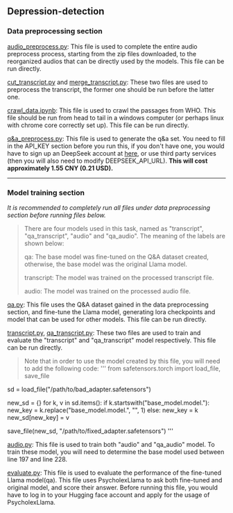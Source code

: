 ## Depression-detection
### Data preprocessing section

[audio_preprocess.py](https://github.com/myxp-lyp/Depression-detection/tree/main/Data%20preprocess/): This file is used to complete the entire audio preprocess process, starting from the zip files downloaded, to the reorganized audios that can be directly used by the models. This file can be run directly.

[cut_transcript.py](https://github.com/myxp-lyp/Depression-detection/tree/main/Data%20preprocess/cut_transcript.py) and [merge_transcript.py](https://github.com/myxp-lyp/Depression-detection/tree/main/Data%20preprocess/merge_transcript.py): These two files are used to preprocess the transcript, the former one should be run before the latter one. 

[crawl_data.ipynb](https://github.com/myxp-lyp/Depression-detection/tree/main/Data%20preprocess/crawl_data.ipynb): This file is used to crawl the passages from WHO. This file should be run from head to tail in a windows computer (or perhaps linux with chrome core correctly set up). This file can be run directly.

[q&a_preprocess.py](https://github.com/myxp-lyp/Depression-detection/tree/main/Data%20preprocess/q&a_preprocess.py): This file is used to generate the q&a set. You need to fill in the API_KEY section before you run this, if you don't have one, you would have to sign up an DeepSeek account at [here](https://platform.deepseek.com/sign_up), or use third party services (then you will also need to modify DEEPSEEK_API_URL). **This will cost approximately 1.55 CNY (0.21 USD).**

---

### Model training section

*It is recommended to completely run all files under data preprocessing section before running files below.*

> There are four models used in this task, named as "transcript", "qa_transcript",  "audio" and "qa_audio". The meaning of the labels are shown below:
>
> qa: The base model was fine-tuned on the Q&A dataset created, otherwise, the base model was the original Llama model.
>
> transcript: The model was trained on the processed transcript file.
>
> audio: The model was trained on the processed audio file.

[qa.py](https://github.com/myxp-lyp/Depression-detection/blob/main/Model%20training/qa_train.py): This file uses the Q&A dataset gained in the data preprocessing section, and fine-tune the Llama model, generating lora checkpoints and model that can be used for other models. This file can be run directly. 

[transcript.py](https://github.com/myxp-lyp/Depression-detection/blob/main/Model%20training/transcript.py), [qa_transcript.py](https://github.com/myxp-lyp/Depression-detection/blob/main/Model%20training/qa_transcript.py): These two files are used to train and evaluate the "transcript" and "qa_transcript" model respectively. This file can be run directly.
> Note that in order to use the model created by this file, you will need to add the following code:
'''
from safetensors.torch import load_file, save_file

sd = load_file("/path/to/bad_adapter.safetensors")

new_sd = {}
for k, v in sd.items():
    if k.startswith("base_model.model."):
        new_key = k.replace("base_model.model.", "", 1)
    else:
        new_key = k
    new_sd[new_key] = v

save_file(new_sd, "/path/to/fixed_adapter.safetensors")
'''

[audio.py](https://github.com/myxp-lyp/Depression-detection/blob/main/Model%20training/audio.py): This file is used to train both "audio" and "qa_audio" model. To train these model, you will need to determine the base model used between line 197 and line 228. 

[evaluate.py](https://github.com/myxp-lyp/Depression-detection/blob/main/Model%20training/evaluate.py): This file is used to evaluate the performance of the fine-tuned Llama model(qa). This file uses PsycholexLlama to ask both fine-tuned and original model, and score their answer. Before running this file, you would have to log in to your Hugging face account and apply for the usage of PsycholexLlama. 
